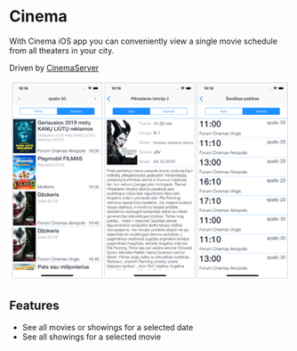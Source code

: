 # Cinema

With Cinema iOS app you can conveniently view a single movie schedule from all theaters in your city.

Driven by [CinemaServer](https://github.com/brien84/CinemaServer)

![](screenshot.png)

## Features
- See all movies or showings for a selected date
- See all showings for a selected movie
